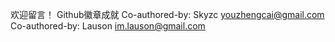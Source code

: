 欢迎留言！
Github徽章成就
Co-authored-by: Skyzc youzhengcai@gmail.com 
Co-authored-by: Lauson im.lauson@gmail.com 